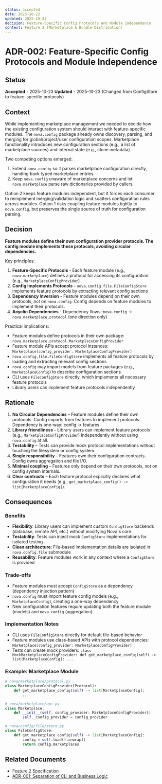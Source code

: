 ```yaml
---
status: accepted
date: 2025-10-23
updated: 2025-10-23
decision: Feature-Specific Config Protocols and Module Independence
context: Feature 2 (Marketplace & Bundle Distribution)
---
```


# ADR-002: Feature-Specific Config Protocols and Module Independence

## Status

**Accepted** - 2025-10-23
**Updated** - 2025-10-23 (Changed from ConfigStore to feature-specific protocols)

## Context

While implementing marketplace management we needed to decide how the existing configuration system should interact with feature-specific modules. The `nova.config` package already owns discovery, parsing, and merging for global/project/user configuration scopes. Marketplace functionality introduces new configuration sections (e.g., a list of marketplace sources) and internal state (e.g., clone metadata).

Two competing options emerged:

1. Extend `nova.config` so it parses marketplace configuration directly, handing back typed marketplace entries.
2. Keep `nova.config` unaware of marketplace concerns and let `nova.marketplace` parse raw dictionaries provided by callers.

Option 2 keeps feature modules independent, but it forces each consumer to reimplement merging/validation logic and scatters configuration rules across modules. Option 1 risks coupling feature modules tightly to `nova.config`, but preserves the single source of truth for configuration parsing.

## Decision

**Feature modules define their own configuration provider protocols. The config module implements these protocols, avoiding circular dependencies.**

Key principles:

1. **Feature-Specific Protocols** - Each feature module (e.g., `nova.marketplace`) defines a protocol for accessing its configuration (e.g., `MarketplaceConfigProvider`)
2. **Config Implements Protocols** - `nova.config.file.FileConfigStore` implements feature protocols by extracting relevant config sections
3. **Dependency Inversion** - Feature modules depend on their own protocols, not on `nova.config`. Config depends on feature modules to implement their protocols.
4. **Acyclic Dependencies** - Dependency flows: `nova.config` → `nova.marketplace.protocol` (one direction only)

Practical implications:

- Feature modules define protocols in their own package: `nova.marketplace.protocol.MarketplaceConfigProvider`
- Feature module APIs accept protocol instances: `Marketplace(config_provider: MarketplaceConfigProvider)`
- `nova.config.file.FileConfigStore` implements all feature protocols by loading and extracting relevant config sections
- `nova.config` may import models from feature packages (e.g., `MarketplaceConfig`) to describe configuration sections
- CLI uses `FileConfigStore` directly, which implements all necessary feature protocols
- Library users can implement feature protocols independently

## Rationale

1. **No Circular Dependencies** – Feature modules define their own protocols. Config imports from features to implement protocols. Dependency is one-way: config → features.
2. **Library friendliness** – Library users can implement feature protocols (e.g., `MarketplaceConfigProvider`) independently without using `nova.config` at all.
3. **Testability** – Tests can provide mock protocol implementations without touching the filesystem or config system.
4. **Single responsibility** – Features own their configuration contracts. Config owns aggregation and file I/O.
5. **Minimal coupling** – Features only depend on their own protocols, not on config system internals.
6. **Clear contracts** – Each feature protocol explicitly declares what configuration it needs (e.g., `get_marketplace_config() -> list[MarketplaceConfig]`).

## Consequences

### Benefits
- **Flexibility**: Library users can implement custom `ConfigStore` backends (database, remote API, etc.) without modifying Nova's core
- **Testability**: Tests can inject mock `ConfigStore` implementations for isolated testing
- **Clean architecture**: File-based implementation details are isolated in `nova.config.file` submodule
- **Reusability**: Feature modules work in any context where a `ConfigStore` is provided

### Trade-offs
- Feature modules must accept `ConfigStore` as a dependency (dependency injection pattern)
- `nova.config` must import feature config models (e.g., `MarketplaceConfig`), creating a one-way dependency
- New configuration features require updating both the feature module (models) and `nova.config` (aggregation)

### Implementation Notes
- CLI uses `FileConfigStore` directly for default file-based behavior
- Feature modules use class-based APIs with protocol dependencies: `Marketplace(config_provider: MarketplaceConfigProvider)`
- Tests can create mock providers: `class MockMarketplaceConfigProvider: def get_marketplace_config(self) -> list[MarketplaceConfig]: ...`

### Example: Marketplace Module

```python
# nova/marketplace/protocol.py
class MarketplaceConfigProvider(Protocol):
    def get_marketplace_config(self) -> list[MarketplaceConfig]:
        ...

# nova/marketplace/api.py
class Marketplace:
    def __init__(self, config_provider: MarketplaceConfigProvider):
        self._config_provider = config_provider

# nova/config/file/store.py
class FileConfigStore:
    def get_marketplace_config(self) -> list[MarketplaceConfig]:
        config = self.load().unwrap()
        return config.marketplaces
```

## Related Documents

- [Feature 2 Specification](../specs/feature-2-marketplace-bundle-distribution-spec.md)
- [ADR-001: Separation of CLI and Business Logic](./adr-001-cli-business-logic-separation.md)
